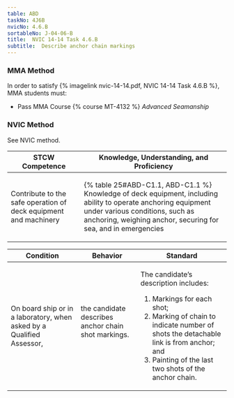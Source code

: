```yaml
---
table: ABD
taskNo: 4J6B
nvicNo: 4.6.B 
sortableNo: J-04-06-B
title:  NVIC 14-14 Task 4.6.B
subtitle:  Describe anchor chain markings
---
```



### MMA Method

In order to satisfy  {% imagelink nvic-14-14.pdf, NVIC 14-14 Task 4.6.B %}, MMA students must:

* Pass MMA Course {% course MT-4132 %}  *Advanced Seamanship*


### NVIC Method

<a onclick="togglevisibility('nvic_methods')" >See NVIC method.</a>

<div id='nvic_methods' class='hide'>

<table>
<thead>
<tr>
<th class='forty'> STCW Competence </th>
<th class='sixty'> Knowledge, Understanding, and Proficiency </th>
</tr>
</thead>




<tbody>
<tr><td markdown='1'>

Contribute to the safe operation of deck equipment and machinery

</td><td markdown='1'>

{% table 25#ABD-C1.1, ABD-C1.1 %} Knowledge of deck equipment, including ability to operate anchoring equipment under various conditions, such as anchoring, weighing anchor, securing for sea, and in emergencies

</td></tr>


</tbody>
</table>


<table>
<thead>
<tr><th class='twenty'>  Condition </th><th class='twenty'> Behavior </th><th  class='sixty'>Standard </th></tr>
</thead>
<tbody >



<tr><td markdown='1'>

On board ship or in a laboratory, when asked by a Qualified Assessor,

</td><td markdown='1'>

the candidate describes anchor chain shot markings.

<br>

<div class="tooltip" markdown='1'>



</div>


</td><td markdown='1'>

The candidate’s description includes:

1. Markings for each shot;
2. Marking of chain to indicate number of shots the detachable link is from anchor; and
3. Painting of the last two shots of the anchor chain. 

</td></tr>
</tbody>
</table>
</div>
